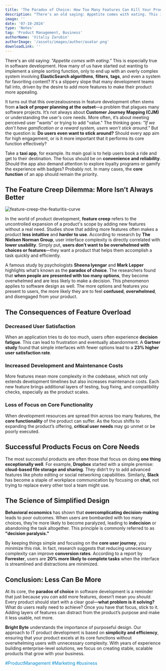 ```yaml
---
title: 'The Paradox of Choice: How Too Many Features Can Kill Your Product'
description: "There's an old saying: Appetite comes with eating. This is especially true in software development. How many of us have started out wanting to implement a simple sorting function, only to end up with an overly complex system involving ElasticSearch algorithms, filters, tags, and even a system for favoriting content? It's a slippery slope that many development teams fall into, driven by the desire to add more features to make their product more appealing."
image: ''
date: '07-10-2024'
type: 'Notes'
tag: 'Product Management, Business'
authorName: 'Vitaliy Zarubin'
authorImage: '/assets/images/author/avatar.png'
downloadLink: ''
---
```


There's an old saying: *"Appetite comes with eating."* This is especially true in software development. How many of us have started out wanting to implement a simple sorting function, only to end up with an overly complex system involving **ElasticSearch algorithms**, **filters**, **tags**, and even a system for favoriting content? It's a slippery slope that many development teams fall into, driven by the desire to add more features to make their product more appealing.

It turns out that this overzealousness in feature development often stems from **a lack of proper planning at the outset**—a problem that plagues many software projects. It’s not always about **Customer Journey Mapping (CJM)** or understanding the user's core needs. More often, it’s about meeting perceived user "wants" or trying to add "value." The thinking goes: *"If we don’t have gamification or a reward system, users won’t stick around."* But the question is: **Do users even want to stick around?** Should every app aim for high engagement, or is it more important that it performs its core function effectively?

Take a **taxi app**, for example. Its main goal is to help users book a ride and get to their destination. The focus should be on **convenience and reliability**. Should the app also demand attention to explore loyalty programs or gamify the experience with badges? Probably not. In many cases, the **core function** of an app should remain the priority.

## The Feature Creep Dilemma: More Isn’t Always Better
![feature-creep-the-featuritis-curve](/assets/images/postPicture/feature-creep-the-featuritis-curve.webp)

In the world of product development, **feature creep** refers to the uncontrolled expansion of a product's scope by adding new features without a real need. Studies show that adding more features often makes a product **less intuitive** and **harder to use**. According to research by **The Nielsen Norman Group**, user interface complexity is directly correlated with **lower usability**. Simply put, **users don’t want to be overwhelmed with choices or features**—they want a product that helps them accomplish a task quickly and efficiently.

A famous study by psychologists **Sheena Iyengar** and **Mark Lepper** highlights what’s known as the **paradox of choice**. The researchers found that **when people are presented with too many options**, they become overwhelmed and are less likely to make a decision. This phenomenon applies to software design as well. The more options and features you present to users, the more likely they are to feel **confused**, **overwhelmed**, and disengaged from your product.

## The Consequences of Feature Overload

### Decreased User Satisfaction  
When an application tries to do too much, users often experience **decision fatigue**. This can lead to frustration and eventually abandonment. A **Gartner study** found that simple interfaces with fewer options lead to a **23% higher user satisfaction rate**.

### Increased Development and Maintenance Costs  
More features mean more complexity in the codebase, which not only extends development timelines but also increases maintenance costs. Each new feature brings additional layers of testing, bug fixing, and compatibility checks, especially as the product scales.

### Loss of Focus on Core Functionality  
When development resources are spread thin across too many features, the **core functionality** of the product can suffer. As the focus shifts to expanding the product’s offering, **critical user needs** may go unmet or be poorly executed.

## Successful Products Focus on Core Needs

The most successful products are often those that focus on doing **one thing exceptionally well**. For example, **Dropbox** started with a simple premise: **cloud-based file storage and sharing**. They didn’t try to add advanced features like photo editing or social networking capabilities. Similarly, **Slack** has become a staple of workplace communication by focusing on **chat**, not trying to replace every other tool a team might use.

## The Science of Simplified Design

**Behavioral economics** has shown that **overcomplicating decision-making** leads to poor outcomes. When users are bombarded with too many choices, they’re more likely to become paralyzed, leading to **indecision** or abandoning the task altogether. This principle is commonly referred to as **"decision paralysis."**

By keeping things simple and focusing on the **core user journey**, you minimize this risk. In fact, research suggests that reducing unnecessary complexity can improve **conversion rates**. According to a report by **Forrester**, users are **20% more likely to complete tasks** when the interface is streamlined and distractions are minimized.

## Conclusion: Less Can Be More

At its core, the **paradox of choice** in software development is a reminder that just because you *can* add more features, doesn’t mean you *should*. Every product should start with a clear goal—**what problem is it solving?** What do users really need to achieve? Once you have that focus, stick to it. Adding layers of features can distract from the product’s purpose and make it less usable, not more.

**Bright Byte** understands the importance of purposeful design. Our approach to IT product development is based on **simplicity and efficiency**, ensuring that your product excels at its core functions without overwhelming users with unnecessary complexity. With years of experience building enterprise-level solutions, we focus on creating stable, scalable products that grow with your business.

<font color='#0088cc'>\#ProductManagement \#Marketing \#business</font>
